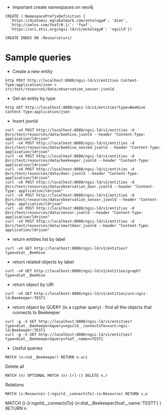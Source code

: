 * Important create namespaces on neo4j
```
CREATE (:NamespacePrefixDefinition {
  `https://diatomic.eglobalmark.com/ontology#`: 'diat',
  `http://xmlns.com/foaf/0.1/`: 'foaf',
  `https://uri.etsi.org/ngsi-ld/v1/ontology#`: 'ngsild'})

CREATE INDEX ON :Resource(uri)
```

# Sample queries

* Create a new entity

```
http POST http://localhost:8080/ngsi-ld/v1/entities Content-Type:application/json < src/test/resources/data/observation_sensor.jsonld
```

* Get an entity by type

```
http GET http://localhost:8080/ngsi-ld/v1/entities?type=BeeHive Content-Type:application/json
```

* Insert jsonld
```
curl -vX POST http://localhost:8080/ngsi-ld/v1/entities -d @src/test/resources/data/beehive.jsonld --header "Content-Type: application/ld+json"
curl -vX POST http://localhost:8080/ngsi-ld/v1/entities -d @src/test/resources/data/beehive_nested.jsonld --header "Content-Type: application/ld+json"
curl -vX POST http://localhost:8080/ngsi-ld/v1/entities -d @src/test/resources/data/beekeeper.jsonld --header "Content-Type: application/ld+json"
curl -vX POST http://localhost:8080/ngsi-ld/v1/entities -d @src/test/resources/data/door.jsonld --header "Content-Type: application/ld+json"
curl -vX POST http://localhost:8080/ngsi-ld/v1/entities -d @src/test/resources/data/observation_door.jsonld --header "Content-Type: application/ld+json"
curl -vX POST http://localhost:8080/ngsi-ld/v1/entities -d @src/test/resources/data/observation_sensor.jsonld --header "Content-Type: application/ld+json"
curl -vX POST http://localhost:8080/ngsi-ld/v1/entities -d @src/test/resources/data/sensor.jsonld --header "Content-Type: application/ld+json"
curl -vX POST http://localhost:8080/ngsi-ld/v1/entities -d @src/test/resources/data/smartdoor.jsonld --header "Content-Type: application/ld+json"
```
* return entities list by label
```
curl -vX GET http://localhost:8080/ngsi-ld/v1/entities?type=diat__BeeHive
```
* return related objects by label
```
curl -vX GET http://localhost:8080/ngsi-ld/v1/entities/graph?type=diat__BeeHive
```
* return object by URI
```
curl -vX GET http://localhost:8080/ngsi-ld/v1/entities/urn:ngsi-ld:Beekeeper:TEST1
```
* return object by QUERY (is a cypher query) : find all the objects that connects to Beekeeper
```
curl -g -X GET http://localhost:8080/ngsi-ld/v1/entities?type=diat__Beekeeper&query=ngsild__connectsTo==urn:ngsi-ld:Beekeeper:TEST1
curl -g -X GET http://localhost:8080/ngsi-ld/v1/entities?type=diat__Beekeeper&query=foaf__name==TEST1

```


* Useful queries
```
MATCH (n:ns0__Beekeeper) RETURN n.uri
```
Delete all
```
MATCH (n) OPTIONAL MATCH (n)-[r]-() DELETE n,r
```
Relations
```
MATCH (s:Resource)-[:ngsild__connectsTo]-(o:Resource) RETURN s,o
```

MATCH ()-[r:ngsild__connectsTo]-(n:diat__Beekeeper{foaf__name:'TEST1'} ) RETURN n